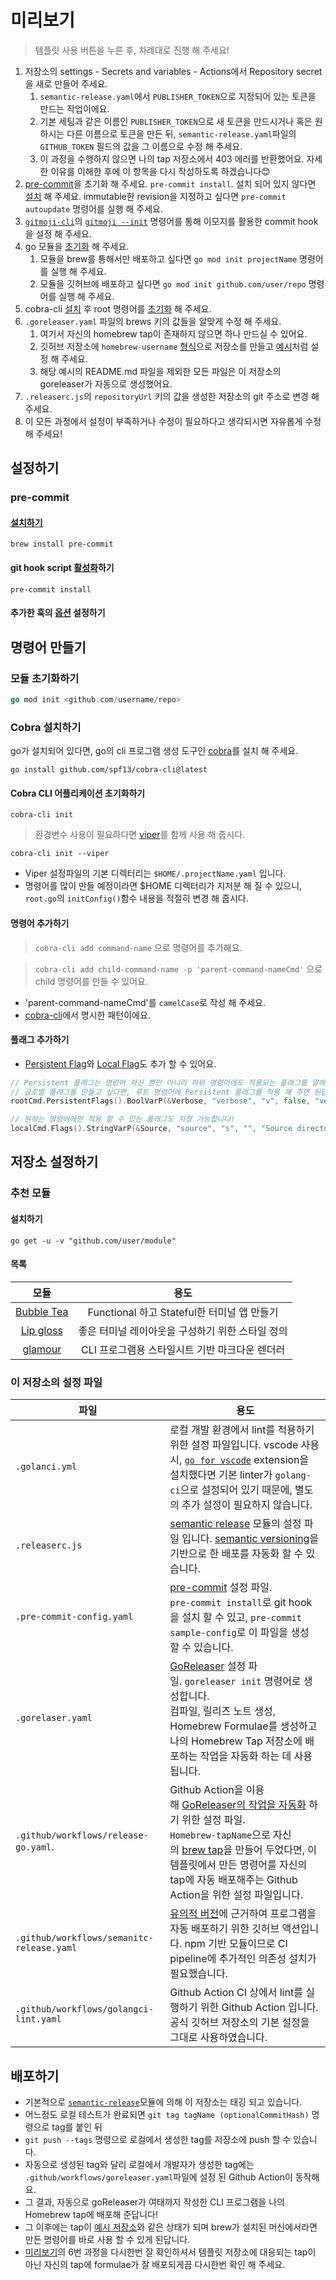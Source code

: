 # 미리보기

> 템플릿 사용 버튼을 누른 후, 차례대로 진행 해 주세요!
1. 저장소의 settings - Secrets and variables - Actions에서 Repository secret을 새로 만들어 주세요.
   1. `semantic-release.yaml`에서 `PUBLISHER_TOKEN`으로 지정되어 있는 토큰을 만드는 작업이에요. 
   2. 기본 세팅과 같은 이름인 `PUBLISHER_TOKEN`으로 새 토큰을 만드시거나 혹은 원하시는 다른 이름으로 토큰을 만든 뒤, `semantic-release.yaml`파일의 `GITHUB_TOKEN` 필드의 값을 그 이름으로 수정 해 주세요.
   3. 이 과정을 수행하지 않으면 나의 tap 저장소에서 403 에러를 반환했어요. 자세한 이유를 이해한 후에 이 항목을 다시 작성하도록 하겠습니다😊
2. [pre-commit](#pre-commit)을 초기화 해 주세요. `pre-commit install`. 설치 되어 있지 않다면 [설치](https://pre-commit.com/#installation) 해 주세요. immutable한 revision을 지정하고 싶다면 `pre-commit autoupdate` 명령어를 실행 해 주세요.
3. [`gitmoji-cli`](https://github.com/carloscuesta/gitmoji-cli#install)의 [`gitmoji --init`](https://github.com/carloscuesta/gitmoji-cli#usage) 명령어를 통해 이모지를 활용한 commit hook을 설정 해 주세요.
4. go 모듈을 [초기화](#모듈-초기화하기) 해 주세요. 
   1. 모듈을 brew를 통해서만 배포하고 싶다면 `go mod init projectName` 명령어를 실행 해 주세요.
   2. 모듈을 깃허브에 배포하고 싶다면 `go mod init github.com/user/repo` 명령어를 실행 해 주세요.
5. cobra-cli [설치](#cobra-설치하기) 후 root 명령어를 [초기화](#cobra-cli-어플리케이션-초기화하기) 해 주세요.
6. `.goreleaser.yaml` 파일의 brews 키의 값들을 알맞게 수정 해 주세요.
   1. 여기서 자신의 homebrew tap이 존재하지 않으면 하나 만드실 수 있어요.
   2. 깃허브 저장소에 `homebrew-username` [형식](https://docs.brew.sh/Taps#repository-naming-conventions-and-assumptions)으로 저장소를 만들고 [예시](https://github.com/Hwansul/homebrew-byeoru)처럼 설정 해 주세요.
   3. 해당 예시의 README.md 파일을 제외한 모든 파일은 이 저장소의 goreleaser가 자동으로 생성했어요.
7. `.releaserc.js`의 `repositoryUrl` 키의 값을 생성한 저장소의 git 주소로 변경 해 주세요.
8. 이 모든 과정에서 설정이 부족하거나 수정이 필요하다고 생각되시면 자유롭게 수정 해 주세요!

## 설정하기

### pre-commit

#### [설치하기](https://pre-commit.com/#installation)

```shell
brew install pre-commit
```

#### git hook script [활성화](https://pre-commit.com/#3-install-the-git-hook-scripts)하기

```shell
pre-commit install
```

#### 추가한 훅의 [옵션](https://pre-commit.com/#pre-commit-install) 설정하기

## 명령어 만들기

### 모듈 초기화하기

```go
go mod init <github.com/username/repo>
```

### Cobra 설치하기

go가 설치되어 있다면, go의 cli 프로그램 생성 도구인 [cobra](https://github.com/spf13/cobra#installing)를 설치 해 주세요.

```shell
go install github.com/spf13/cobra-cli@latest
```

#### Cobra CLI 어플리케이션 초기화하기

```shell
cobra-cli init
```

> 환경변수 사용이 필요하다면 [viper](https://github.com/spf13/viper#putting-values-into-viper)를 함께 사용 해 줍시다.

```shell
cobra-cli init --viper
```

- Viper 설정파일의 기본 디렉터리는 `$HOME/.projectName.yaml` 입니다.
- 명령어를 많이 만들 예정이라면 $HOME 디렉터리가 지저분 해 질 수 있으니, `root.go`의 `initConfig()`함수 내용을 적절히 변경 해 줍시다.

#### 명령어 추가하기

> `cobra-cli add command-name` 으로 명령어를 추가해요.

> `cobra-cli add child-command-name -p 'parent-command-nameCmd'` 으로 child 명령어를 만들 수 있어요.

- 'parent-command-nameCmd'를 `camelCase`로 작성 해 주세요.
- [cobra-cli](https://github.com/spf13/cobra-cli#add-commands-to-a-project)에서 명시한 패턴이에요.

#### 플래그 추가하기

- [Persistent Flag](https://github.com/spf13/cobra/blob/main/site/content/user_guide.md#persistent-flags)와 [Local Flag](https://github.com/spf13/cobra/blob/main/site/content/user_guide.md#local-flags)도 추가 할 수 있어요.

```go
// Persistent 플래그는 명령어 자신 뿐만 아니라 하위 명령어에도 적용되는 플래그를 말해요.
// 글로벌 플래그를 만들고 싶다면, 루트 명령어에 Persistent 플래그를 적용 해 주면 된답니다.
rootCmd.PersistentFlags().BoolVarP(&Verbose, "verbose", "v", false, "verbose output")

// 원하는 명령어에만 적용 할 수 있는 플래그도 지정 가능합니다!
localCmd.Flags().StringVarP(&Source, "source", "s", "", "Source directory to read from")
```

## 저장소 설정하기

### 추천 모듈

#### 설치하기

```shell
go get -u -v "github.com/user/module"
```

#### 목록

|                           모듈                           |                       용도                       |
| :------------------------------------------------------: | :----------------------------------------------: |
| [Bubble Tea](https://github.com/charmbracelet/bubbletea) |   Functional 하고 Stateful한 터미널 앱 만들기    |
|  [Lip gloss](https://github.com/charmbracelet/lipgloss)  | 좋은 터미널 레이아웃을 구성하기 위한 스타일 정의 |
|   [glamour](https://github.com/charmbracelet/glamour)    |  CLI 프로그램용 스타일시트 기반 마크다운 렌더러  |

### 이 저장소의 설정 파일

| 파일                                      | 용도                                                                                                                                                                                                                                                                                                                                                                                                                                                                                              |
| ----------------------------------------- | ------------------------------------------------------------------------------------------------------------------------------------------------------------------------------------------------------------------------------------------------------------------------------------------------------------------------------------------------------------------------------------------------------------------------------------------------------------------------------------------------- |
| `.golanci.yml`                            | 로컬 개발 환경에서 lint를 적용하기 위한 설정 파일입니다. vscode 사용 시, [`go for vscode`](https://golangci-lint.run/usage/integrations/#go-for-visual-studio-code) extension을 설치했다면 기본 linter가 `golang-ci`으로 설정되어 있기 때문에, 별도의 추가 설정이 필요하지 않습니다.                                                                                                                                                                                                              |
| `.releaserc.js`                           | [semantic release](https://semantic-release.gitbook.io/semantic-release/) 모듈의 설정 파일 입니다. [semantic versioning](https://semver.org/)을 기반으로 한 배포를 자동화 할 수 있습니다.                                                                                                                                                                                                                           |
| `.pre-commit-config.yaml`                 | [pre-commit](https://pre-commit.com/) 설정 파일.  <br>`pre-commit install`로 git hook을 설치 할 수 있고, `pre-commit sample-config`로 이 파일을 생성 할 수 있습니다.                                                                                                                                                                                                                                                                                                    |
| `.gorelaser.yaml`                         | [GoReleaser](https://goreleaser.com/) 설정 파일. `goreleaser init` 명령어로 생성합니다.  <br>컴파일, 릴리즈 노트 생성, Homebrew Formulae를 생성하고 나의 Homebrew Tap 저장소에 배포하는 작업을 자동화 하는 데 사용됩니다.                                                                                                                                                                                                                                               |
| `.github/workflows/release-go.yaml`.      | Github Action을 이용해 [GoReleaser의 작업을 자동화](https://goreleaser.com/ci/actions/?h=github+ac) 하기 위한 설정 파일.  <br>`Homebrew-tapName`으로 자신의 [brew tap](https://docs.brew.sh/Taps)을 만들어 두었다면, 이 템플릿에서 만든 명령어를 자신의 tap에 자동 배포해주는 Github Action을 위한 설정 파일입니다. |
| `.github/workflows/semanitc-release.yaml` | [유의적 버전](https://semver.org/lang/ko/)에 근거하여 프로그램을 자동 배포하기 위한 깃허브 액션입니다. npm 기반 모듈이므로 CI pipeline에 추가적인 의존성 설치가 필요했습니다.                                                                                                                                                                                                                                                                                                                     |
| `.github/workflows/golangci-lint.yaml`    | Github Action CI 상에서 lint를 실행하기 위한 Github Action 입니다. 공식 깃허브 저장소의 기본 설정을 그대로 사용하였습니다.                                                                                                                                                                                                                                                                                                                                                                        |

## 배포하기

- 기본적으로 [`semantic-release`](https://semantic-release.gitbook.io/semantic-release/)모듈에 의해 이 저장소는 태깅 되고 있습니다.
- 어느정도 로컬 테스트가 완료되면 `git tag tagName (optionalCommitHash)` 명령으로 tag를 붙인 뒤
- `git push --tags` 명령으로 로컬에서 생성한 tag를 저장소에 push 할 수 있습니다.
- 자동으로 생성된 tag와 달리 로컬에서 개발자가 생성한 tag에는 `.github/workflows/goreleaser.yaml`파일에 설정 된 Github Action이 동작해요.
- 그 결과, 자동으로 goReleaser가 여태까지 작성한 CLI 프로그램을 나의 Homebrew tap에 배포해 준답니다!
- 그 이후에는 tap이 [예시 저장소](https://github.com/jipilmuk/homebrew-byeoru)와 같은 상태가 되며 brew가 설치된 머신에서라면 만든 명령어를 바로 사용 할 수 있게 된답니다.
- [미리보기](#미리보기)의 6번 과정을 다시한번 잘 확인하셔서 템플릿 저장소에 대응되는 tap이 아닌 자신의 tap에 formulae가 잘 배포되게끔 다시한번 확인 해 주세요.
